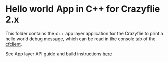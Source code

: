 # Hello world App in C++ for Crazyflie 2.x

This folder contains the c++ app layer application for the Crazyflie to print a hello world debug message, which can be read in the console tab of the [cfclient](https://github.com/bitcraze/crazyflie-clients-python). 

See App layer API guide and build instructions [here](https://www.bitcraze.io/documentation/repository/crazyflie-firmware/master/userguides/app_layer/)

